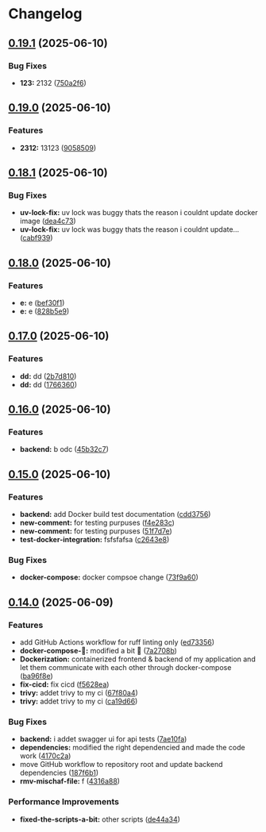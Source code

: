 # Changelog

## [0.19.1](https://github.com/Tim275/devops-mindset-app/compare/backend-v0.19.0...backend-v0.19.1) (2025-06-10)


### Bug Fixes

* **123:** 2132 ([750a2f6](https://github.com/Tim275/devops-mindset-app/commit/750a2f6bf3103eaaeba2964c30ec05d910c31409))

## [0.19.0](https://github.com/Tim275/devops-mindset-app/compare/backend-v0.18.1...backend-v0.19.0) (2025-06-10)


### Features

* **2312:** 13123 ([9058509](https://github.com/Tim275/devops-mindset-app/commit/9058509db7b793f3e09ec605499f1593bb43b586))

## [0.18.1](https://github.com/Tim275/devops-mindset-app/compare/backend-v0.18.0...backend-v0.18.1) (2025-06-10)


### Bug Fixes

* **uv-lock-fix:** uv lock was buggy thats the reason i couldnt update docker image ([dea4c73](https://github.com/Tim275/devops-mindset-app/commit/dea4c73ac647c9874b1194dc051d6bbbd0225498))
* **uv-lock-fix:** uv lock was buggy thats the reason i couldnt update… ([cabf939](https://github.com/Tim275/devops-mindset-app/commit/cabf9391267619b2cb7f9779ebd0b1a81cb453c0))

## [0.18.0](https://github.com/Tim275/devops-mindset-app/compare/backend-v0.17.0...backend-v0.18.0) (2025-06-10)


### Features

* **e:** e ([bef30f1](https://github.com/Tim275/devops-mindset-app/commit/bef30f127a9c5be7f359168c200b1708a4afd42d))
* **e:** e ([828b5e9](https://github.com/Tim275/devops-mindset-app/commit/828b5e96114b494f683c5ed19e97b6a7b8a7e33c))

## [0.17.0](https://github.com/Tim275/devops-mindset-app/compare/backend-v0.16.0...backend-v0.17.0) (2025-06-10)


### Features

* **dd:** dd ([2b7d810](https://github.com/Tim275/devops-mindset-app/commit/2b7d810509ea04843351946bba1d0266e57c7cde))
* **dd:** dd ([1766360](https://github.com/Tim275/devops-mindset-app/commit/1766360a433986dd30d96e7f410d6b0baff659cd))

## [0.16.0](https://github.com/Tim275/devops-mindset-app/compare/backend-v0.15.0...backend-v0.16.0) (2025-06-10)


### Features

* **backend:** b odc ([45b32c7](https://github.com/Tim275/devops-mindset-app/commit/45b32c73dd3ab53804c255f4fed3f17049c8069c))

## [0.15.0](https://github.com/Tim275/devops-mindset-app/compare/backend-v0.14.0...backend-v0.15.0) (2025-06-10)


### Features

* **backend:** add Docker build test documentation ([cdd3756](https://github.com/Tim275/devops-mindset-app/commit/cdd37560dc3afce5ddec44ade63261dafa2a977a))
* **new-comment:** for testing purpuses ([f4e283c](https://github.com/Tim275/devops-mindset-app/commit/f4e283cfdec4cd9122df5513e9122de6f6032a96))
* **new-comment:** for testing purpuses ([51f7d7e](https://github.com/Tim275/devops-mindset-app/commit/51f7d7e3378091b659335410d51be8fe2375ef90))
* **test-docker-integration:** fsfsfafsa ([c2643e8](https://github.com/Tim275/devops-mindset-app/commit/c2643e8a1527be7a5ab554a6f329268ec58f7333))


### Bug Fixes

* **docker-compose:** docker compsoe change ([73f9a60](https://github.com/Tim275/devops-mindset-app/commit/73f9a6046a8c9703ddc6024c45c7bac5ddf14ede))

## [0.14.0](https://github.com/Tim275/devops-mindset-app/compare/backend-v0.13.1...backend-v0.14.0) (2025-06-09)


### Features

* add GitHub Actions workflow for ruff linting only ([ed73356](https://github.com/Tim275/devops-mindset-app/commit/ed73356cc3d0b7a2065d5623e1db89c4384b8181))
* **docker-compose-🌟:** modified a bit 🌟 ([7a2708b](https://github.com/Tim275/devops-mindset-app/commit/7a2708b20b5b08ee45b6b6852ba0849b63928ef3))
* **Dockerization:** containerized frontend & backend of my application and let them communicate with each other through docker-compose ([ba96f8e](https://github.com/Tim275/devops-mindset-app/commit/ba96f8e3dcbc13a6f2507314cfed9049aa9ab208))
* **fix-cicd:** fix cicd ([f5628ea](https://github.com/Tim275/devops-mindset-app/commit/f5628ea2fb0ecffd8dba177280507a27c60793b2))
* **trivy:** addet trivy to my ci ([67f80a4](https://github.com/Tim275/devops-mindset-app/commit/67f80a4d63456b6f7bfc8624268199f2c1d62ac3))
* **trivy:** addet trivy to my ci ([ca19d66](https://github.com/Tim275/devops-mindset-app/commit/ca19d66339f15ecb3788f9a6ae79deec490774da))


### Bug Fixes

* **backend:** i addet swagger ui for api tests ([7ae10fa](https://github.com/Tim275/devops-mindset-app/commit/7ae10fa9aa3ca76272a3cfdf588ed66196fde214))
* **dependencies:** modified the right dependencied and made the code work ([4170c2a](https://github.com/Tim275/devops-mindset-app/commit/4170c2ac59c1824af144b235ca4cf977a4125009))
* move GitHub workflow to repository root and update backend dependencies ([187f6b1](https://github.com/Tim275/devops-mindset-app/commit/187f6b14378e0fb182fe58ce3f12fa86c57e6381))
* **rmv-mischaf-file:** f ([4316a88](https://github.com/Tim275/devops-mindset-app/commit/4316a888a59042aa6d119fb61b5cc217fe5f9fa0))


### Performance Improvements

* **fixed-the-scripts-a-bit:** other scripts ([de44a34](https://github.com/Tim275/devops-mindset-app/commit/de44a340aa70b56f88aed07dbf2525ea0e53a971))
